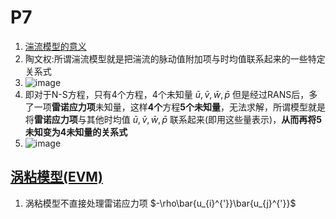 # P7 
1. [湍流模型的意义](https://www.bilibili.com/video/BV1MT411c77H?t=875.4&p=7)
2. 陶文权:所谓湍流模型就是把湍流的脉动值附加项与时均值联系起来的一些特定关系式
3. ![image](https://github.com/user-attachments/assets/c9874dfa-aec3-4b06-b867-bdfd9d57f5a5)
4. 即对于N-S方程，只有4个方程，4个未知量 $\bar{u},\bar{v},\bar{w},\bar{p}$ 但是经过RANS后，多了一项**雷诺应力项**未知量，这样**4个**方程**5个未知量**，无法求解，所谓模型就是将**雷诺应力项**与其他时均值 $\bar{u},\bar{v},\bar{w},\bar{p}$ 联系起来(即用这些量表示)，**从而再将5未知变为4未知量的关系式**
5. ![image](https://github.com/user-attachments/assets/15dc2985-6e4e-447a-9bbc-69ee8f134d3c)
## [涡粘模型(EVM)](https://www.bilibili.com/video/BV1MT411c77H?t=1459.4&p=7)
1. 涡粘模型不直接处理雷诺应力项 $-\rho\bar{u_{i}^{'}}\bar{u_{j}^{'}}$
   
